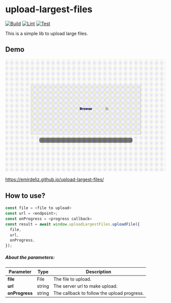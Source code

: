 # upload-largest-files

[![Build](https://github.com/emirdeliz/upload-largest-files/actions/workflows/build.yml/badge.svg)](https://github.com/emirdeliz/upload-largest-files/actions/workflows/build.yml)
[![Lint](https://github.com/emirdeliz/upload-largest-files/actions/workflows/lint.yml/badge.svg)](https://github.com/emirdeliz/upload-largest-files/actions/workflows/lint.yml)
[![Test](https://github.com/emirdeliz/upload-largest-files/actions/workflows/test.yml/badge.svg)](https://github.com/emirdeliz/upload-largest-files/actions/workflows/test.yml)

This is a simple lib to upload large files.

## Demo

<img src="https://raw.githubusercontent.com/emirdeliz/upload-largest-files/master/docs/demo.gif" width="700" height="auto" alt="Upload Largest Files - example"/>

https://emirdeliz.github.io/upload-largest-files/

## How to use?

```javascript
const file = <file to upload>
const url = <endpoint>;
const onProgress = <progress callback>
const result = await window.uploadLargestFiles.uploadFile({
  file,
  url,
  onProgress,
});
```

##### About the parameters:

| **Parameter**  | **Type** | **Description**                             |
| -------------- | -------- | ------------------------------------------- |
| **file**       | File     | The file to upload.                         |
| **url**        | string   | The server url to make upload.              |
| **onProgress** | string   | The callback to follow the upload progress. |
